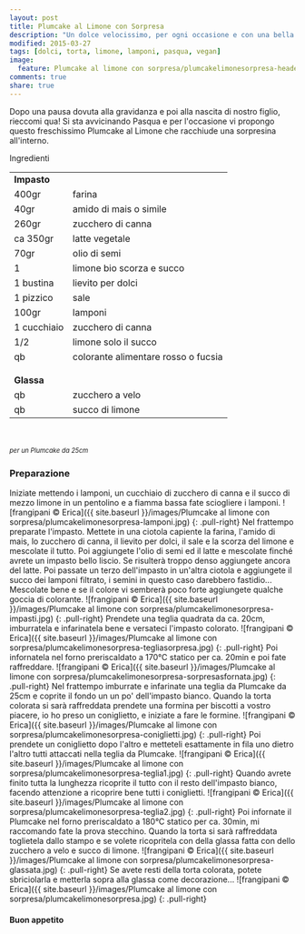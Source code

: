 ```yaml
---
layout: post
title: Plumcake al Limone con Sorpresa
description: "Un dolce velocissimo, per ogni occasione e con una bella sorpresa!"
modified: 2015-03-27
tags: [dolci, torta, limone, lamponi, pasqua, vegan]
image:
  feature: Plumcake al limone con sorpresa/plumcakelimonesorpresa-header.jpg
comments: true
share: true
---
```


Dopo una pausa dovuta alla gravidanza e poi alla nascita di nostro figlio, rieccomi qua! Si sta avvicinando Pasqua e per l'occasione vi propongo questo freschissimo Plumcake al Limone che racchiude una sorpresina all'interno.


<div class="ingredients">
  <div class="ingredients-title">Ingredienti</div>
  <table>
    <tbody>
      <tr>
        <td colspan="2"><b>Impasto</b></td>
      </tr>
      <tr>
        <td>400gr</td>
        <td>farina</td>
      </tr>
      <tr>
        <td>40gr</td>
        <td>amido di mais o simile</td>
      </tr>
      <tr>
        <td>260gr</td>
        <td>zucchero di canna</td>
      </tr>
      <tr>
        <td>ca 350gr</td>
        <td>latte vegetale</td>
      </tr>
      <tr>
        <td>70gr</td>
        <td>olio di semi</td>
      </tr>
      <tr>
        <td>1</td>
        <td>limone bio scorza e succo</td>
      </tr>
      <tr>
        <td>1 bustina</td>
        <td>lievito per dolci</td>      
      </tr>
      <tr>
        <td>1 pizzico</td>
        <td>sale</td>
      </tr>
      <tr>
        <td>100gr</td>
        <td>lamponi</td>
      </tr>
      <tr>
        <td>1 cucchiaio</td>
        <td>zucchero di canna</td>
      </tr>
      <tr>
        <td>1/2</td>
        <td>limone solo il succo</td>
      </tr>
      <tr>
        <td>qb</td>
        <td>colorante alimentare rosso o fucsia</td>
      </tr>
      <tr style="height: 15px;"></tr>
      <tr>          
        <td colspan="2"><b>Glassa</b></td>
      </tr>
      <tr>
        <td>qb</td>
        <td>zucchero a velo</td>
      </tr>
      <tr>
        <td>qb</td>
        <td>succo di limone</td>  
      </tr>
    </tbody>
  </table>
  <br></br>
  <i class="pull-right" style="font-size: 80%;">per un Plumcake da 25cm</i>
</div>


<h3>
  <font color="grey">
    <i class="icon-cogs"></i>
  </font> Preparazione
</h3>

Iniziate mettendo i lamponi, un cucchiaio di zucchero di canna e il succo di mezzo limone in un pentolino e a fiamma bassa fate sciogliere i lamponi. 
![frangipani © Erica]({{ site.baseurl }}/images/Plumcake al limone con sorpresa/plumcakelimonesorpresa-lamponi.jpg)
{: .pull-right}
Nel frattempo preparate l'impasto. Mettete in una ciotola capiente la farina, l'amido di mais, lo zucchero di canna, il lievito per dolci, il sale e la scorza del limone e mescolate il tutto. Poi aggiungete l'olio di semi ed il latte e mescolate finché avrete un impasto bello liscio. Se risulterà troppo denso aggiungete ancora del latte. Poi passate un terzo dell'impasto in un'altra ciotola e aggiungete il succo dei lamponi filtrato, i semini in questo caso darebbero fastidio... Mescolate bene e se il colore vi sembrerà poco forte aggiungete qualche goccia di colorante.
![frangipani © Erica]({{ site.baseurl }}/images/Plumcake al limone con sorpresa/plumcakelimonesorpresa-impasti.jpg)
{: .pull-right}
Prendete una teglia quadrata da ca. 20cm, imburratela e infarinatela bene e versateci l'impasto colorato.
![frangipani © Erica]({{ site.baseurl }}/images/Plumcake al limone con sorpresa/plumcakelimonesorpresa-tegliasorpresa.jpg)
{: .pull-right}
Poi infornatela nel forno preriscaldato a 170°C statico per ca. 20min e poi fate raffreddare.
![frangipani © Erica]({{ site.baseurl }}/images/Plumcake al limone con sorpresa/plumcakelimonesorpresa-sorpresasfornata.jpg)
{: .pull-right}
Nel frattempo imburrate e infarinate una teglia da Plumcake da 25cm e coprite il fondo un un po' dell'impasto bianco. Quando la torta colorata si sarà raffreddata prendete una formina per biscotti a vostro piacere, io ho preso un coniglietto, e iniziate a fare le formine.
![frangipani © Erica]({{ site.baseurl }}/images/Plumcake al limone con sorpresa/plumcakelimonesorpresa-coniglietti.jpg)
{: .pull-right}
Poi prendete un coniglietto dopo l'altro e metteteli esattamente in fila uno dietro l'altro tutti attaccati nella teglia da Plumcake.
![frangipani © Erica]({{ site.baseurl }}/images/Plumcake al limone con sorpresa/plumcakelimonesorpresa-teglia1.jpg)
{: .pull-right}
Quando avrete finito tutta la lunghezza ricoprite il tutto con il resto dell'impasto bianco, facendo attenzione a ricoprire bene tutti i coniglietti.
![frangipani © Erica]({{ site.baseurl }}/images/Plumcake al limone con sorpresa/plumcakelimonesorpresa-teglia2.jpg)
{: .pull-right}
Poi infornate il Plumcake nel forno preriscaldato a 180°C statico per ca. 30min, mi raccomando fate la prova stecchino. Quando la torta si sarà raffreddata toglietela dallo stampo e se volete ricopritela con della glassa fatta con dello zucchero a velo e succo di limone.
![frangipani © Erica]({{ site.baseurl }}/images/Plumcake al limone con sorpresa/plumcakelimonesorpresa-glassata.jpg)
{: .pull-right}
Se avete resti della torta colorata, potete sbriciolarla e metterla sopra alla glassa come decorazione...
![frangipani © Erica]({{ site.baseurl }}/images/Plumcake al limone con sorpresa/plumcakelimonesorpresa.jpg)
{: .pull-right}

<h4>Buon appetito
  <font color="red">
    <i class="icon-smile"></i>
  </font>
</h4>
